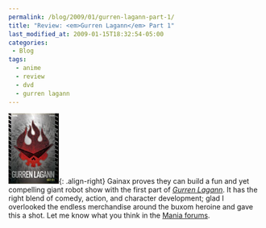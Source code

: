 ```yaml
---
permalink: /blog/2009/01/gurren-lagann-part-1/
title: "Review: <em>Gurren Lagann</em> Part 1"
last_modified_at: 2009-01-15T18:32:54-05:00
categories:
 - Blog
tags:
  - anime
  - review
  - dvd
  - gurren lagann
---
```


![Gurren Lagann Part 1](/assets/images/reviews/gurren_lagann_part1.jpg){: .align-right}
Gainax proves they can build a fun and yet compelling giant robot show with the first part of _[Gurren Lagann](http://www.mania.com/gurren-lagann-part-1-also-wlimited-edition_article_87217.html)_.
It has the right blend of comedy, action, and character development; glad I overlooked the endless merchandise around
the buxom heroine and gave this a shot. Let me know what you think in the [Mania forums](http://www.mania.com/aodvb/showthread.php?p=1510324).